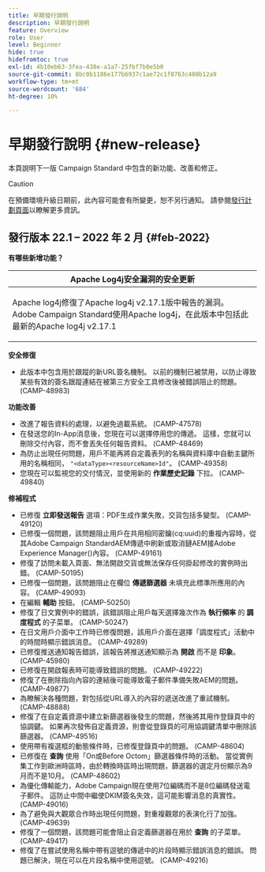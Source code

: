 ```yaml
---
title: 早期發行說明
description: 早期發行說明
feature: Overview
role: User
level: Beginner
hide: true
hidefromtoc: true
exl-id: 4b10eb63-3fea-438e-a1a7-25fbf7b0e5b0
source-git-commit: 8bc0b1186e177b6937c1ae72c1f8763c480b12a9
workflow-type: tm+mt
source-wordcount: '684'
ht-degree: 10%

---
```


# 早期發行說明 {#new-release}

本頁說明下一版 Campaign Standard 中包含的新功能、改善和修正。

>[!CAUTION]
>
> 在預備環境升級日期前，此內容可能會有所變更，恕不另行通知。 請參閱[發行計劃頁面](../../rn/using/release-planning.md)以瞭解更多資訊。

## 發行版本 22.1 – 2022 年 2 月 {#feb-2022}


**有哪些新增功能？**


<table> 
<thead> 
<tr> 
<th> <strong>Apache Log4j安全漏洞的安全更新</strong><br /> </th> 
</tr> 
</thead> 
<tbody> 
<tr> 
<td>
<p>Apache log4j修復了Apache log4j v2.17.1版中報告的漏洞。 Adobe Campaign Standard使用Apache log4j，在此版本中包括此最新的Apache log4j v2.17.1 </p>
</td> 
</tr> 
</tbody> 
</table>

**安全修復**

* 此版本中包含用於跟蹤的新URL簽名機制。 以前的機制已被禁用，以防止導致某些有效的簽名跟蹤連結在被第三方安全工具修改後被錯誤阻止的問題。 (CAMP-48983)

**功能改善**

* 改進了報告資料的處理，以避免過載系統。 (CAMP-47578)
* 在發送您的In-App消息後，您現在可以選擇停用您的傳遞。 這樣，您就可以刪除交付內容，而不會丟失任何報告資料。 (CAMP-48469)
* 為防止出現任何問題，用戶不能再將自定義表列的名稱與資料庫中自動主鍵所用的名稱相同， `"<dataType><resourceName>Id"`。 (CAMP-49358)
* 您現在可以監視您的交付情況，並使用新的 **作業歷史記錄** 下拉。 (CAMP-49840)

**修補程式**

* 已修復 **立即發送報告** 選項：PDF生成作業失敗，交貨包括多變型。 (CAMP-49120)
* 已修復一個問題，該問題阻止用戶在共用相同密鑰(cq:uuid)的重複內容時，從其Adobe Campaign StandardAEM傳遞中刷新或取消鏈AEM接Adobe Experience Manager()內容。 (CAMP-49161)
* 修復了訪問未載入頁面、無法開啟交貨或無法保存任何掛起修改的實例時出錯。 (CAMP-50195)
* 已修復一個問題，該問題阻止在欄位 **傳遞篩選器** 未填充此標準所應用的內容。 (CAMP-49093)
* 在編輯 **輔助** 按鈕。 (CAMP-50250)
* 修復了日文實例中的錯誤，該錯誤阻止用戶每天選擇幾次作為 **執行頻率** 的 **調度程式** 的子菜單。 (CAMP-50247)
* 在日文用戶介面中工作時已修復問題，該用戶介面在選擇「調度程式」活動中的時間時顯示錯誤消息。 (CAMP-49289)
* 已修復推送通知報告錯誤，該報告將推送通知顯示為 **開啟** 而不是 **印象**。 (CAMP-45980)
* 已修復在開啟報表時可能導致錯誤的問題。 (CAMP-49222)
* 修復了在刪除指向內容的連結後可能導致電子郵件準備失敗AEM的問題。 (CAMP-49877)
* 為瞭解決各種問題，對包括從URL導入的內容的遞送改進了重試機制。 (CAMP-48888)
* 修復了在自定義資源中建立新篩選器後發生的問題，然後將其用作登錄頁中的協調鍵。 如果再次發佈自定義資源，則會從登錄頁的可用協調鍵清單中刪除該篩選器。 (CAMP-49516)
* 使用帶有複選框的動態條件時，已修復登錄頁中的問題。 (CAMP-48604)
* 已修復在 **查詢** 使用「On或Before Octom」篩選器條件時的活動。 當從實例集工作到歐洲時區時，由於轉換時區時出現問題，篩選器的選定月份顯示為9月而不是10月。 (CAMP-48602)
* 為優化傳輸能力，Adobe Campaign現在使用7位編碼而不是8位編碼發送電子郵件。 這防止中間中繼使DKIM簽名失效，這可能影響消息的真實性。 (CAMP-49016)
* 為了避免與大觀眾合作時出現任何問題，對重複觀眾的表演化行了加強。 (CAMP-49639)
* 修復了一個問題，該問題可能會阻止自定義篩選器在用於 **查詢** 的子菜單。 (CAMP-49417)
* 修復了在嘗試使用名稱中帶有逗號的傳遞中的片段時顯示錯誤消息的錯誤。 問題已解決，現在可以在片段名稱中使用逗號。 (CAMP-49216)